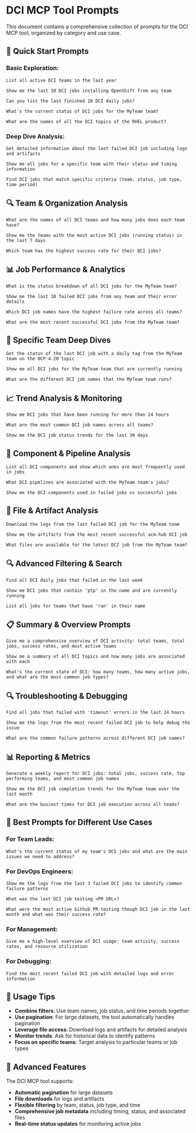 # DCI MCP Tool Prompts

This document contains a comprehensive collection of prompts for the DCI MCP tool, organized by category and use case.

## 🚀 **Quick Start Prompts**

### **Basic Exploration:**

```
List all active DCI teams in the last year
```

```
Show me the last 10 DCI jobs installing OpenShift from any team
```

```
Can you list the last finished 20 DCI daily jobs?
```

```
What's the current status of DCI jobs for the MyTeam team?
```

```
What are the names of all the DCI topics of the RHEL product?
```

### **Deep Dive Analysis:**

```
Get detailed information about the last failed DCI job including logs and artifacts
```

```
Show me all jobs for a specific team with their status and timing information
```

```
Find DCI jobs that match specific criteria (team, status, job type, time period)
```

## 🔍 **Team & Organization Analysis**

```
What are the names of all DCI teams and how many jobs does each team have?
```

```
Show me the teams with the most active DCI jobs (running status) in the last 7 days
```

```
Which team has the highest success rate for their DCI jobs?
```

## 📊 **Job Performance & Analytics**

```
What is the status breakdown of all DCI jobs for the MyTeam team?
```

```
Show me the last 10 failed DCI jobs from any team and their error details
```

```
Which DCI job names have the highest failure rate across all teams?
```

```
What are the most recent successful DCI jobs from the MyTeam team?
```

## 🎯 **Specific Team Deep Dives**

```
Get the status of the last DCI job with a daily tag from the MyTeam team on the OCP-4.20 topic
```

```
Show me all DCI jobs for the MyTeam team that are currently running
```

```
What are the different DCI job names that the MyTeam team runs?
```

## 📈 **Trend Analysis & Monitoring**

```
Show me DCI jobs that have been running for more than 24 hours
```

```
What are the most common DCI job names across all teams?
```

```
Show me the DCI job status trends for the last 30 days
```

## 🔧 **Component & Pipeline Analysis**

```
List all DCI components and show which ones are most frequently used in jobs
```

```
What DCI pipelines are associated with the MyTeam team's jobs?
```

```
Show me the DCI components used in failed jobs vs successful jobs
```

## 📁 **File & Artifact Analysis**

```
Download the logs from the last failed DCI job for the MyTeam team
```

```
Show me the artifacts from the most recent successful acm-hub DCI job
```

```
What files are available for the latest DCI job from the MyTeam team?
```

## 🔍 **Advanced Filtering & Search**

```
Find all DCI daily jobs that failed in the last week
```

```
Show me DCI jobs that contain 'ptp' in the name and are currently running
```

```
List all jobs for teams that have 'ran' in their name
```

## 📋 **Summary & Overview Prompts**

```
Give me a comprehensive overview of DCI activity: total teams, total jobs, success rates, and most active teams
```

```
Show me a summary of all DCI topics and how many jobs are associated with each
```

```
What's the current state of DCI: how many teams, how many active jobs, and what are the most common job types?
```

## 🔍 **Troubleshooting & Debugging**

```
Find all jobs that failed with 'timeout' errors in the last 24 hours
```

```
Show me the logs from the most recent failed DCI job to help debug the issue
```

```
What are the common failure patterns across different DCI job names?
```

## 📊 **Reporting & Metrics**

```
Generate a weekly report for DCI jobs: total jobs, success rate, top performing teams, and most common job names
```

```
Show me the DCI job completion trends for the MyTeam team over the last month
```

```
What are the busiest times for DCI job execution across all teams?
```

## 🎯 **Best Prompts for Different Use Cases**

### **For Team Leads:**

```
What's the current status of my team's DCI jobs and what are the main issues we need to address?
```

### **For DevOps Engineers:**

```
Show me the logs from the last 3 failed DCI jobs to identify common failure patterns
```

```
What was the last DCI job testing <PR URL>?
```

```
What were the most active Github PR testing though DCI job in the last month and what was their success rate?
```

### **For Management:**

```
Give me a high-level overview of DCI usage: team activity, success rates, and resource utilization
```

### **For Debugging:**

```
Find the most recent failed DCI job with detailed logs and error information
```

## 📝 **Usage Tips**

- **Combine filters**: Use team names, job status, and time periods together
- **Use pagination**: For large datasets, the tool automatically handles pagination
- **Leverage file access**: Download logs and artifacts for detailed analysis
- **Monitor trends**: Ask for historical data to identify patterns
- **Focus on specific teams**: Target analysis to particular teams or job types

## 🔧 **Advanced Features**

The DCI MCP tool supports:
- **Automatic pagination** for large datasets
- **File downloads** for logs and artifacts
- **Flexible filtering** by team, status, job type, and time
- **Comprehensive job metadata** including timing, status, and associated files
- **Real-time status updates** for monitoring active jobs 
